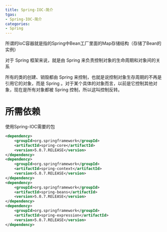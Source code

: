 ```yaml
---
title: Spring-IOC-简介
tgas: 
- Spring-IOC-简介
categories: 
- Spring 
---
```


所谓的IoC容器就是指的Spring中Bean工厂里面的Map存储结构（存储了Bean的实例）

对于 Spring 框架来说，就是由 Spring 来负责控制对象的生命周期和对象间的关系

所有的类的创建、销毁都由 Spring 来控制，也就是说控制对象生存周期的不再是引用它的对象，而是 Spring 。对于某个具体的对象而言，以前是它控制其他对象，现在是所有对象都被 Spring 控制，所以这叫控制反转。

# 所需依赖

使用Spring-IOC需要的包
```xml
<dependency>
    <groupId>org.springframework</groupId>
    <artifactId>spring-core</artifactId>
    <version>5.0.7.RELEASE</version>
</dependency>
<dependency>
    <groupId>org.springframework</groupId>
    <artifactId>spring-context</artifactId>
    <version>5.0.7.RELEASE</version>
</dependency>
<dependency>
    <groupId>org.springframework</groupId>
    <artifactId>spring-beans</artifactId>
    <version>5.0.7.RELEASE</version>
</dependency>
<dependency>
    <groupId>org.springframework</groupId>
    <artifactId>spring-expression</artifactId>
    <version>5.0.7.RELEASE</version>
</dependency>
```
